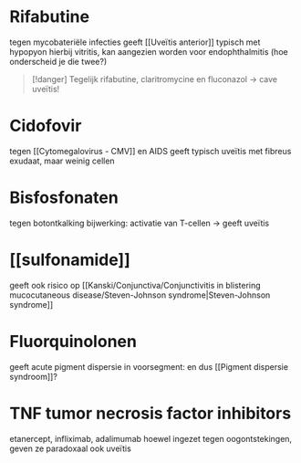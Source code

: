 # Rifabutine 
tegen mycobateriële infecties
geeft [[Uveïtis anterior]] typisch met hypopyon
hierbij vitritis, kan aangezien worden voor endophthalmitis (hoe onderscheid je die twee?)

> [!danger] Tegelijk rifabutine, claritromycine en fluconazol -> cave uveïtis!

# Cidofovir
tegen [[Cytomegalovirus - CMV]] en AIDS
geeft typisch uveïtis met fibreus exudaat, maar weinig cellen

# Bisfosfonaten
tegen botontkalking
bijwerking: activatie van T-cellen ->  geeft uveïtis

# [[sulfonamide]]
geeft ook risico op [[Kanski/Conjunctiva/Conjunctivitis in blistering mucocutaneous disease/Steven-Johnson syndrome|Steven-Johnson syndrome]] 

# Fluorquinolonen
geeft acute pigment dispersie in voorsegment: en dus [[Pigment dispersie syndroom]]?

# TNF tumor necrosis factor inhibitors
etanercept, infliximab, adalimumab
hoewel ingezet tegen oogontstekingen, geven ze paradoxaal ook uveïtis
